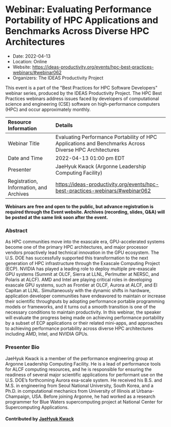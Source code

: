 # Webinar: Evaluating Performance Portability of HPC Applications and Benchmarks Across Diverse HPC Architectures

- Date: 2022-04-13
- Location: Online
- Website: https://ideas-productivity.org/events/hpc-best-practices-webinars/#webinar062
- Organizers: The IDEAS Productivity Project
			   
This event is a part of the "Best Practices for HPC Software
Developers" webinar series, produced by the IDEAS Productivity
Project. The HPC Best Practices webinars address issues faced by
developers of computational science and engineering (CSE) software on
high-performance computers (HPC) and occur approximately monthly.

Resource Information | Details
:--- | :---			   
Webinar Title | Evaluating Performance Portability of HPC Applications and Benchmarks Across Diverse HPC Architectures
Date and Time | 2022-04-13 01:00 pm EDT
Presenter | JaeHyuk Kwack (Argonne Leadership Computing Facility)
Registration, Information, and Archives | 	<https://ideas-productivity.org/events/hpc-best-practices-webinars/#webinar062>	   

**Webinars are free and open to the public, but advance registration is required through the Event website. Archives (recording, slides, Q&A) will be posted at the same link soon after the event.**

### Abstract
<p>As HPC communities move into the exascale era, GPU-accelerated systems become one of the primary HPC architectures, and major processor vendors proactively lead technical innovation in the GPU ecosystem. The U.S. DOE has successfully supported this transformation to the next generation of HPC infrastructure through the Exascale Computing Project (ECP). NVIDIA has played a leading role to deploy multiple pre-exascale GPU systems (Summit at OLCF, Sierra at LLNL, Perlmutter at NERSC, and Polaris at ALCF). AMD and Intel are playing critical roles in developing exascale GPU systems, such as Frontier at OLCF, Aurora at ALCF, and El Capitan at LLNL. Simultaneously with the dynamic shifts in hardware, application developer communities have endeavored to maintain or increase their scientific throughputs by adopting performance portable programming models or frameworks, and it turns out a smooth transition is one of the necessary conditions to maintain productivity. In this webinar, the speaker will evaluate the progress being made on achieving performance portability by a subset of ECP applications or their related mini-apps, and approaches to achieving performance portability across diverse HPC architectures including AMD, Intel, and NVIDIA GPUs.</p>




### Presenter Bio
<p>JaeHyuk Kwack is a member of the performance engineering group at Argonne Leadership Computing Facility. He is a lead of performance tools for ALCF computing resources, and he is responsible for ensuring the readiness of several major scientific applications for performant use on the U.S. DOE’s forthcoming Aurora exa-scale system. He received his B.S. and M.S. in engineering from Seoul National University, South Korea, and a Ph.D. in computational mechanics from University of Illinois at Urbana-Champaign, USA. Before joining Argonne, he had worked as a research programmer for Blue Waters supercomputing project at National Center for Supercomputing Applications.</p>

    

#### Contributed by [JaeHyuk Kwack](https://github.com/jkwack "JaeHyuk Kwack GitHub profile")

<!---
Publish: yes
Categories: skills
Topics: online learning, performance at leadership computing facilities, performance portability
Level: 2
Prerequisites: default
Aggregate: none
--->
